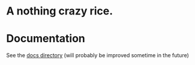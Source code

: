 # A nothing crazy rice.

<!-- Im mainly using swayfx at the moment,  -->
<!-- but I'll switch to hyprland when tab grouping becomes usable. (hy3 just crashed a bunch for me) -->

<!-- I have put the most time configuring into waybar so here is an appreciation screenshot. -->
<!-- It has fancy animations for switching workspaces, but obs isnt working for some reason atm. -->

<!-- ![image](https://github.com/user-attachments/assets/c13d58c2-8411-4c7d-9db3-e327066c9683) -->


<!-- ![Showcase](https://github.com/user-attachments/assets/2c478b67-4221-4cf7-a7bc-ccdd76718121) -->

# Documentation
See the [docs directory](.share/docs) 
(will probably be improved sometime in the future)
